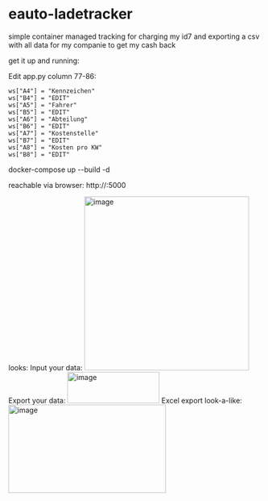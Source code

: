 # eauto-ladetracker
simple container managed tracking for charging my id7 and exporting a csv with all data for my companie to get my cash back

get it up and running:

Edit app.py column 77-86:

    ws["A4"] = "Kennzeichen"
    ws["B4"] = "EDIT"
    ws["A5"] = "Fahrer"
    ws["B5"] = "EDIT"
    ws["A6"] = "Abteilung"
    ws["B6"] = "EDIT"
    ws["A7"] = "Kostenstelle"
    ws["B7"] = "EDIT"
    ws["A8"] = "Kosten pro KW"
    ws["B8"] = "EDIT"
docker-compose up --build -d

reachable via browser: http://<IP>:5000


looks:
Input your data:
<img width="327" height="345" alt="image" src="https://github.com/user-attachments/assets/1eae8660-7fa5-49b0-b835-279ffc6a056d" />
Export your data:
<img width="183" height="62" alt="image" src="https://github.com/user-attachments/assets/95b32cda-2092-4ae6-8c88-493ea3c09006" />
Excel export look-a-like:
<img width="313" height="175" alt="image" src="https://github.com/user-attachments/assets/b0c24a47-e688-4769-8c15-51dacc57611a" />

